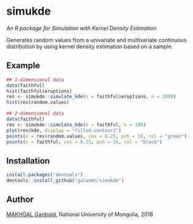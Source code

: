 # simukde

*An R package for Simulation with Kernel Density Estimation*

Generates random values from a univariate and multivariate continuous distribution by using kernel density estimation based on a sample.

## Example

```R
## 1-dimensional data
data(faithful)
hist(faithful$eruptions)
res <- simukde::simulate_kde(x = faithful$eruptions, n = 1000)
hist(res$random.values)

## 2-dimensional data
data(faithful)
res <- simukde::simulate_kde(x = faithful, n = 100)
plot(res$kde, display = "filled.contour2")
points(x = res$random.values, cex = 0.25, pch = 16, col = "green")
points(x = faithful, cex = 0.25, pch = 16, col = "black")
```

## Installation

```R
install.packages("devtools")
devtools::install_github("galaamn/simukde")
```

## Author

[MAKHGAL Ganbold](http://galaa.mn/ "Galaa's Personal Page"), National University of Mongolia, 2018
